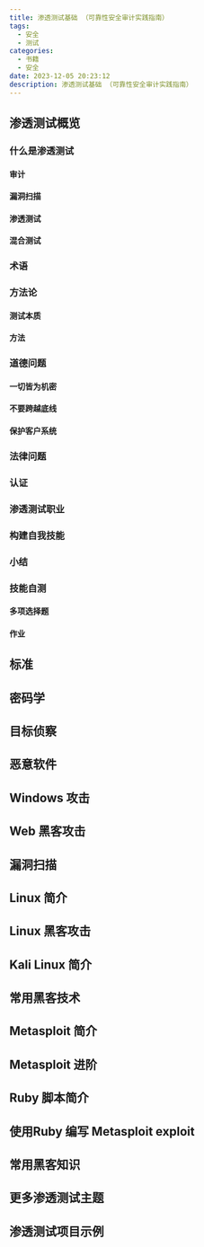 ```yaml
---
title: 渗透测试基础 （可靠性安全审计实践指南）
tags:
  - 安全
  - 测试
categories:
  - 书籍
  - 安全
date: 2023-12-05 20:23:12
description: 渗透测试基础 （可靠性安全审计实践指南）
---
```


## 渗透测试概览
### 什么是渗透测试
#### 审计
#### 漏洞扫描
#### 渗透测试
#### 混合测试
### 术语
### 方法论
#### 测试本质
#### 方法
### 道德问题
#### 一切皆为机密
#### 不要跨越底线
#### 保护客户系统
### 法律问题
### 认证
### 渗透测试职业
### 构建自我技能
### 小结
### 技能自测
#### 多项选择题
#### 作业
## 标准

## 密码学

## 目标侦察

## 恶意软件

## Windows 攻击

## Web 黑客攻击

## 漏洞扫描

## Linux 简介

## Linux 黑客攻击

## Kali Linux 简介

## 常用黑客技术

## Metasploit 简介

## Metasploit 进阶

## Ruby 脚本简介

## 使用Ruby 编写 Metasploit exploit

## 常用黑客知识

## 更多渗透测试主题

## 渗透测试项目示例